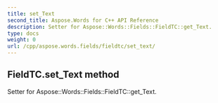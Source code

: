 ```yaml
---
title: set_Text
second_title: Aspose.Words for C++ API Reference
description: Setter for Aspose::Words::Fields::FieldTC::get_Text. 
type: docs
weight: 0
url: /cpp/aspose.words.fields/fieldtc/set_text/
---
```

## FieldTC.set_Text method


Setter for Aspose::Words::Fields::FieldTC::get_Text. 

